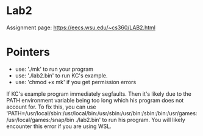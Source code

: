 # Lab2
Assignment page: https://eecs.wsu.edu/~cs360/LAB2.html
# Pointers
- use: './mk' to run your program
- use: './lab2.bin' to run KC's example.
- use: 'chmod +x mk' if you get permission errors

If KC's example program immediately segfaults. Then it's likely due to the PATH environment variable being too long which his program does not account for. To fix this, you can use 'PATH=/usr/local/sbin:/usr/local/bin:/usr/sbin:/usr/bin:/sbin:/bin:/usr/games:/usr/local/games:/snap/bin ./lab2.bin' to run his program. You will likely encounter this error if you are using WSL.

